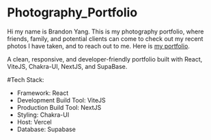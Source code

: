 # Photography_Portfolio
Hi my name is Brandon Yang. This is my photography portfolio, where friends, family, and potential clients can come to check out my recent photos I have taken, and to reach out to me. Here is [my portfolio](https://brandons-photography.vercel.app/).

A clean, responsive, and developer-friendly portfolio built with React, ViteJS, Chakra-UI, NextJS, and SupaBase.

#Tech Stack:
- Framework: React
- Development Build Tool: ViteJS
- Production Build Tool: NextJS
- Styling: Chakra-UI
- Host: Vercel
- Database: Supabase
